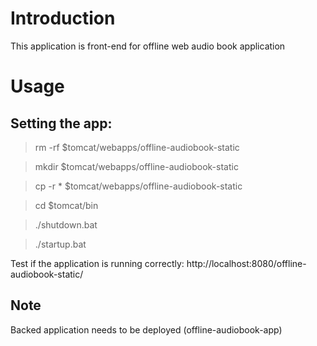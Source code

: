 # Introduction

This application is front-end for offline web audio book application

# Usage

## Setting the app:

> rm -rf $tomcat/webapps/offline-audiobook-static

> mkdir $tomcat/webapps/offline-audiobook-static

> cp -r *  $tomcat/webapps/offline-audiobook-static

> cd $tomcat/bin

> ./shutdown.bat

> ./startup.bat

Test if the application is running correctly:
http://localhost:8080/offline-audiobook-static/

## Note
Backed application needs to be deployed (offline-audiobook-app)